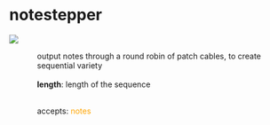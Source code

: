 
<a name=notestepper></a><br>
# <b>notestepper</b>
<img src="https://www.bespokesynth.com/docs/screenshots/notestepper.png"><br>
<div style="display:inline-block;margin-left:50px;">
output notes through a round robin of patch cables, to create sequential variety<br/><br/>
<b>length</b>: length of the sequence<br>

<br>accepts: <font color=orange>notes</font> <br></div>

